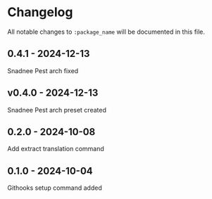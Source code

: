 # Changelog

All notable changes to `:package_name` will be documented in this file.

## 0.4.1 - 2024-12-13

Snadnee Pest arch fixed

## v0.4.0 - 2024-12-13

Snadnee Pest arch preset created

## 0.2.0 - 2024-10-08

Add extract translation command

## 0.1.0 - 2024-10-04

Githooks setup command added
